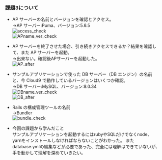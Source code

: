 ### 課題3について
- AP サーバーの名前とバージョンを確認とアクセス。  
→AP サーバー:Puma、バージョン:5.6.5  
![access_check](../03tmp/access_check.png)  
![APname_ver_check](../03tmp/APname_ver_check.png)

- AP サーバーを終了させた場合、引き続きアクセスできるか？結果を確認して、また AP サーバーを起動。  
→出来ない。確認後APサーバーを起動した。  
![AP_after](../03tmp/AP_after.png)

- サンプルアプリケーションで使った DB サーバー（DB エンジン）の名前と、今 Cloud9 で動作しているバージョンはいくつか確認。  
→DB サーバー:MySQL、バージョン:8.0.34  
![DBname_ver_check](../03tmp/DBname_ver_check.png)  
![DB_after](../03tmp/DB_after.png)

- Rails の構成管理ツールの名前  
→Bundler  
![bundle_check](../03tmp/bundle_check.png)

- 今回の課題から学んだこと  
サンプルアプリケーションを起動するにはrubyやSQLだけでなくnode、yarnをインストールしなければならないことがわかった。
またdatabase.ymlの編集などが必要であった、完全には理解はできていないが、手を動かして理解を深めていきたい。